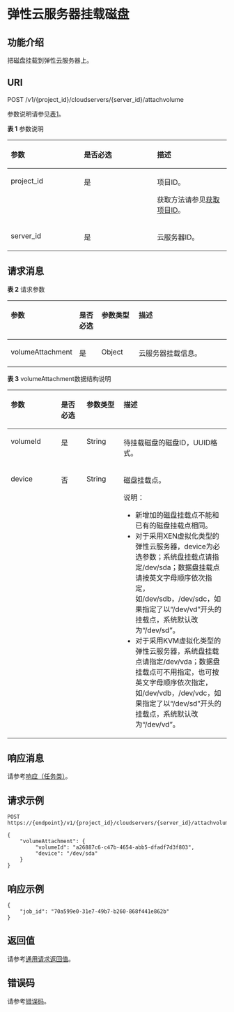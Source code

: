 # 弹性云服务器挂载磁盘<a name="ZH-CN_TOPIC_0022472987"></a>

## 功能介绍<a name="section48627224105553"></a>

把磁盘挂载到弹性云服务器上。

## URI<a name="section15766276105553"></a>

POST /v1/\{project\_id\}/cloudservers/\{server\_id\}/attachvolume

参数说明请参见[表1](#table35528365105553)。

**表 1**  参数说明

<a name="table35528365105553"></a>
<table><thead align="left"><tr id="row17119455105553"><th class="cellrowborder" valign="top" width="33.33333333333333%" id="mcps1.2.4.1.1"><p id="p37105578"><a name="p37105578"></a><a name="p37105578"></a>参数</p>
</th>
<th class="cellrowborder" valign="top" width="33.33333333333333%" id="mcps1.2.4.1.2"><p id="p52761866"><a name="p52761866"></a><a name="p52761866"></a>是否必选</p>
</th>
<th class="cellrowborder" valign="top" width="33.33333333333333%" id="mcps1.2.4.1.3"><p id="p45852771"><a name="p45852771"></a><a name="p45852771"></a>描述</p>
</th>
</tr>
</thead>
<tbody><tr id="row39853249105553"><td class="cellrowborder" valign="top" width="33.33333333333333%" headers="mcps1.2.4.1.1 "><p id="p6887725105553"><a name="p6887725105553"></a><a name="p6887725105553"></a>project_id</p>
</td>
<td class="cellrowborder" valign="top" width="33.33333333333333%" headers="mcps1.2.4.1.2 "><p id="p21034813105553"><a name="p21034813105553"></a><a name="p21034813105553"></a>是</p>
</td>
<td class="cellrowborder" valign="top" width="33.33333333333333%" headers="mcps1.2.4.1.3 "><p id="p37593705"><a name="p37593705"></a><a name="p37593705"></a>项目ID。</p>
<p id="p1180512217438"><a name="p1180512217438"></a><a name="p1180512217438"></a>获取方法请参见<a href="获取项目ID.md">获取项目ID</a>。</p>
</td>
</tr>
<tr id="row670727210579"><td class="cellrowborder" valign="top" width="33.33333333333333%" headers="mcps1.2.4.1.1 "><p id="p41505172105731"><a name="p41505172105731"></a><a name="p41505172105731"></a>server_id</p>
</td>
<td class="cellrowborder" valign="top" width="33.33333333333333%" headers="mcps1.2.4.1.2 "><p id="p6475762105731"><a name="p6475762105731"></a><a name="p6475762105731"></a>是</p>
</td>
<td class="cellrowborder" valign="top" width="33.33333333333333%" headers="mcps1.2.4.1.3 "><p id="p54774717105731"><a name="p54774717105731"></a><a name="p54774717105731"></a><span id="text156441651133618"><a name="text156441651133618"></a><a name="text156441651133618"></a>云服务器</span>ID。</p>
</td>
</tr>
</tbody>
</table>

## 请求消息<a name="section33557800105553"></a>

**表 2**  请求参数

<a name="table55654045105553"></a>
<table><thead align="left"><tr id="row38118604105553"><th class="cellrowborder" valign="top" width="22.772277227722775%" id="mcps1.2.5.1.1"><p id="p599200105553"><a name="p599200105553"></a><a name="p599200105553"></a>参数</p>
</th>
<th class="cellrowborder" valign="top" width="10.891089108910892%" id="mcps1.2.5.1.2"><p id="p48535233105553"><a name="p48535233105553"></a><a name="p48535233105553"></a>是否必选</p>
</th>
<th class="cellrowborder" valign="top" width="17.82178217821782%" id="mcps1.2.5.1.3"><p id="p39039766105553"><a name="p39039766105553"></a><a name="p39039766105553"></a>参数类型</p>
</th>
<th class="cellrowborder" valign="top" width="48.51485148514851%" id="mcps1.2.5.1.4"><p id="p8104455105553"><a name="p8104455105553"></a><a name="p8104455105553"></a>描述</p>
</th>
</tr>
</thead>
<tbody><tr id="row650913578526"><td class="cellrowborder" valign="top" width="22.772277227722775%" headers="mcps1.2.5.1.1 "><p id="p351017572527"><a name="p351017572527"></a><a name="p351017572527"></a>volumeAttachment</p>
</td>
<td class="cellrowborder" valign="top" width="10.891089108910892%" headers="mcps1.2.5.1.2 "><p id="p1510125710524"><a name="p1510125710524"></a><a name="p1510125710524"></a>是</p>
</td>
<td class="cellrowborder" valign="top" width="17.82178217821782%" headers="mcps1.2.5.1.3 "><p id="p55101657165213"><a name="p55101657165213"></a><a name="p55101657165213"></a>Object</p>
</td>
<td class="cellrowborder" valign="top" width="48.51485148514851%" headers="mcps1.2.5.1.4 "><p id="p1051017579521"><a name="p1051017579521"></a><a name="p1051017579521"></a><span id="text8383155215364"><a name="text8383155215364"></a><a name="text8383155215364"></a>云服务器</span>挂载信息。</p>
</td>
</tr>
</tbody>
</table>

**表 3**  volumeAttachment数据结构说明

<a name="table40707503151632"></a>
<table><thead align="left"><tr id="row46910609151632"><th class="cellrowborder" valign="top" width="22.927707229277072%" id="mcps1.2.5.1.1"><p id="p41663005151632"><a name="p41663005151632"></a><a name="p41663005151632"></a>参数</p>
</th>
<th class="cellrowborder" valign="top" width="11.61883811618838%" id="mcps1.2.5.1.2"><p id="p1090831092414"><a name="p1090831092414"></a><a name="p1090831092414"></a>是否必选</p>
</th>
<th class="cellrowborder" valign="top" width="16.858314168583142%" id="mcps1.2.5.1.3"><p id="p19260278151632"><a name="p19260278151632"></a><a name="p19260278151632"></a>参数类型</p>
</th>
<th class="cellrowborder" valign="top" width="48.595140485951404%" id="mcps1.2.5.1.4"><p id="p696749151632"><a name="p696749151632"></a><a name="p696749151632"></a>描述</p>
</th>
</tr>
</thead>
<tbody><tr id="row56436699151632"><td class="cellrowborder" valign="top" width="22.927707229277072%" headers="mcps1.2.5.1.1 "><p id="p7969910151632"><a name="p7969910151632"></a><a name="p7969910151632"></a>volumeId</p>
</td>
<td class="cellrowborder" valign="top" width="11.61883811618838%" headers="mcps1.2.5.1.2 "><p id="p149565197249"><a name="p149565197249"></a><a name="p149565197249"></a>是</p>
</td>
<td class="cellrowborder" valign="top" width="16.858314168583142%" headers="mcps1.2.5.1.3 "><p id="p9972164210362"><a name="p9972164210362"></a><a name="p9972164210362"></a>String</p>
</td>
<td class="cellrowborder" valign="top" width="48.595140485951404%" headers="mcps1.2.5.1.4 "><p id="p28198497151632"><a name="p28198497151632"></a><a name="p28198497151632"></a>待挂载磁盘的磁盘ID，UUID格式。</p>
</td>
</tr>
<tr id="row52459882151632"><td class="cellrowborder" valign="top" width="22.927707229277072%" headers="mcps1.2.5.1.1 "><p id="p21392044151632"><a name="p21392044151632"></a><a name="p21392044151632"></a>device</p>
</td>
<td class="cellrowborder" valign="top" width="11.61883811618838%" headers="mcps1.2.5.1.2 "><p id="p16956171918245"><a name="p16956171918245"></a><a name="p16956171918245"></a>否</p>
</td>
<td class="cellrowborder" valign="top" width="16.858314168583142%" headers="mcps1.2.5.1.3 "><p id="p55033990151632"><a name="p55033990151632"></a><a name="p55033990151632"></a>String</p>
</td>
<td class="cellrowborder" valign="top" width="48.595140485951404%" headers="mcps1.2.5.1.4 "><p id="p179035435915"><a name="p179035435915"></a><a name="p179035435915"></a>磁盘挂载点。</p>
<div class="note" id="note1755312117111"><a name="note1755312117111"></a><a name="note1755312117111"></a><span class="notetitle"> 说明： </span><div class="notebody"><a name="ul1580711965"></a><a name="ul1580711965"></a><ul id="ul1580711965"><li>新增加的磁盘挂载点不能和已有的磁盘挂载点相同。</li><li>对于采用XEN虚拟化类型的<span id="text132771233205113"><a name="text132771233205113"></a><a name="text132771233205113"></a>弹性云服务器</span>，device为必选参数；系统盘挂载点请指定/dev/sda；数据盘挂载点请按英文字母顺序依次指定，如/dev/sdb，/dev/sdc，如果指定了以“/dev/vd”开头的挂载点，系统默认改为“/dev/sd”。</li><li>对于采用KVM虚拟化类型的<span id="text39691433135111"><a name="text39691433135111"></a><a name="text39691433135111"></a>弹性云服务器</span>，系统盘挂载点请指定/dev/vda；数据盘挂载点可不用指定，也可按英文字母顺序依次指定，如/dev/vdb，/dev/vdc，如果指定了以“/dev/sd”开头的挂载点，系统默认改为“/dev/vd”。</li></ul>
</div></div>
</td>
</tr>
</tbody>
</table>

## 响应消息<a name="section5883164105553"></a>

请参考[响应（任务类）](响应（任务类）.md)。

## 请求示例<a name="section812710371403"></a>

```
POST https://{endpoint}/v1/{project_id}/cloudservers/{server_id}/attachvolume
```

```
{
    "volumeAttachment": {
         "volumeId": "a26887c6-c47b-4654-abb5-dfadf7d3f803",
         "device": "/dev/sda"
    }
}
```

## 响应示例<a name="section7250113841316"></a>

```
{
    "job_id": "70a599e0-31e7-49b7-b260-868f441e862b"
}
```

## 返回值<a name="zh-cn_topic_0092803065_zh-cn_topic_0020212692_section22960139"></a>

请参考[通用请求返回值](通用请求返回值.md)。

## 错误码<a name="zh-cn_topic_0092803065_zh-cn_topic_0067161469_zh-cn_topic_0057973179_section23611955"></a>

请参考[错误码](错误码.md)。

